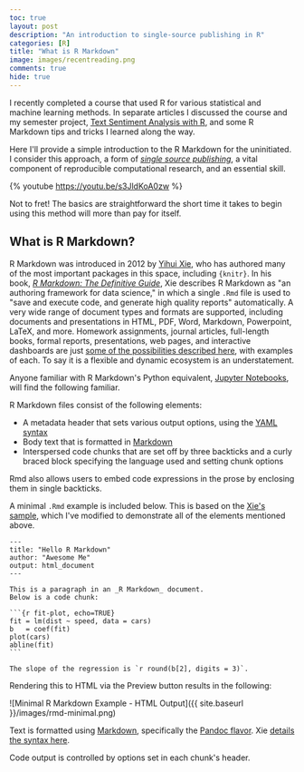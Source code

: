 ```yaml
---
toc: true
layout: post
description: "An introduction to single-source publishing in R"
categories: [R]
title: "What is R Markdown"
image: images/recentreading.png
comments: true
hide: true
---
```


I recently completed a course that used R for various statistical and machine learning methods. In separate articles I discussed the course and my semester project, [Text Sentiment Analysis with R](https://bit.ly/asb-7130-acnw-project), and some R Markdown tips and tricks I learned along the way.

Here I'll provide a simple introduction to the R Markdown for the uninitiated. I consider this approach, a form of [_single source publishing_](https://en.wikipedia.org/wiki/Single-source_publishing), a vital component of reproducible computational research, and an essential skill.

{% youtube https://youtu.be/s3JldKoA0zw %}

Not to fret! The basics are straightforward the short time it takes to begin using this method will more than pay for itself.

## What is R Markdown?

R Markdown was introduced in 2012 by [Yihui Xie](https://twitter.com/xieyihui), who has authored many of the most important packages in this space, including `{knitr}`. In his book, [_R Markdown: The Definitive Guide_](https://bookdown.org/yihui/rmarkdown/), Xie describes R Markdown as "an authoring framework for data science," in which a single `.Rmd` file is used to "save and execute code, and generate high quality reports" automatically. A very wide range of document types and formats are supported, including documents and presentations in HTML, PDF, Word, Markdown, Powerpoint, LaTeX, and more. Homework assignments, journal articles, full-length books, formal reports, presentations, web pages, and interactive dashboards are just [some of the possibilities described here](https://bookdown.org/yihui/rmarkdown/basics-examples.html), with examples of each. To say it is a flexible and dynamic ecosystem is an understatement.

Anyone familiar with R Markdown's Python equivalent, [Jupyter Notebooks](https://jupyter.org), will find the following familiar.

R Markdown files consist of the following elements:

* A metadata header that sets various output options, using the [YAML syntax](https://en.wikipedia.org/wiki/YAML)
* Body text that is formatted in [Markdown](https://en.wikipedia.org/wiki/Markdown)
* Interspersed code chunks that are set off by three backticks and a curly braced block specifying the language used and setting chunk options

Rmd also allows users to embed code expressions in the prose by enclosing them in single backticks.

A minimal `.Rmd` example is included below. This is based on the [Xie's sample](https://bookdown.org/yihui/rmarkdown/basics.html), which I've modified to demonstrate all of the elements mentioned above.

    ---
    title: "Hello R Markdown"
    author: "Awesome Me"
    output: html_document
    ---

    This is a paragraph in an _R Markdown_ document.
    Below is a code chunk:

    ```{r fit-plot, echo=TRUE}
    fit = lm(dist ~ speed, data = cars)
    b   = coef(fit)
    plot(cars)
    abline(fit)
    ```

    The slope of the regression is `r round(b[2], digits = 3)`.

Rendering this to HTML via the Preview button results in the following:

![Minimal R Markdown Example - HTML Output]({{ site.baseurl }}/images/rmd-minimal.png)

Text is formatted using [Markdown](https://en.wikipedia.org/wiki/Markdown), specifically the [Pandoc flavor](https://pandoc.org/MANUAL.html#pandocs-markdown). Xie [details the syntax here](https://bookdown.org/yihui/rmarkdown/markdown-syntax.html).

Code output is controlled by options set in each chunk's header.
